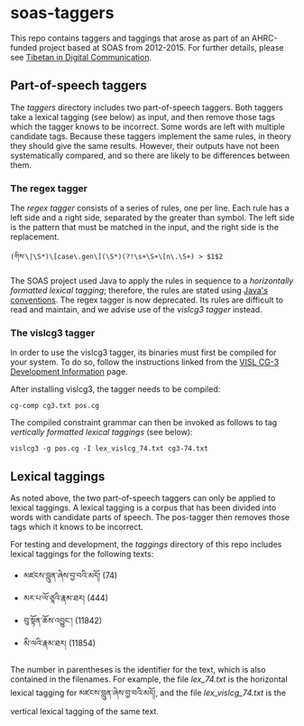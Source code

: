# soas-taggers

This repo contains taggers and taggings that arose as part of an AHRC-funded
project based at SOAS from 2012-2015. For further details, please see
[Tibetan in Digital Communication](https://www.soas.ac.uk/cia/tibetanstudies/tibetan-in-digital-communications/).

## Part-of-speech taggers

The *taggers* directory includes two part-of-speech taggers.
Both taggers take a lexical tagging (see below) as input, and 
then remove those tags which the tagger knows to be incorrect.
Some words are left with multiple candidate tags.
Because these taggers implement the same rules, in theory
they should give the same results. However, their outputs have
not been systematically compared, and so there are likely
to be differences between them.

### The regex tagger

The *regex tagger* consists of a series of rules, one per line.
Each rule has a left side and a right side, separated by
the greater than symbol. The left side is the pattern that must
be matched in the input, and the right side is the replacement.

```
(གིས་\|\S*)\[case\.gen\](\S*)(?!\s+\S+\[n\.\S+) > $1$2
```

The SOAS project used Java to apply the rules in sequence to
a *horizontally formatted lexical tagging*; therefore, the rules are stated using
[Java's conventions](https://docs.oracle.com/javase/7/docs/api/java/util/regex/Pattern.html).
The regex tagger is now deprecated. Its rules are difficult to read 
and maintain, and we advise use of the *vislcg3 tagger* instead.

### The vislcg3 tagger

In order to use the vislcg3 tagger, its binaries must first be compiled 
for your system. To do so, follow the instructions linked from the 
[VISL CG-3 Development Information](http://visl.sdu.dk/cg3.html) page.

After installing vislcg3, the tagger needs to be compiled:

```
cg-comp cg3.txt pos.cg
```

The compiled constraint grammar can then be invoked as follows to tag 
*vertically formatted lexical taggings* (see below):

```
vislcg3 -g pos.cg -I lex_vislcg_74.txt cg3-74.txt
```

## Lexical taggings

As noted above, the two part-of-speech taggers can only be applied to
lexical taggings. A lexical tagging is a corpus that has been divided into
words with candidate parts of speech. The pos-tagger then removes those
tags which it knows to be incorrect.

For testing and development, the *taggings* directory of this repo includes
lexical taggings for the following texts:

* མཛངས་བླུན་ཞེས་བྱ་བའི་མདོ། (74)
* མར་པ་ལོ་ཙཱའི་རྣམ་ཐར། (444)
* བུ་སྟོན་ཆོས་འབྱུང་། (11842)
* མི་ལའི་རྣམ་ཐར། (11854)

The number in parentheses is the identifier for the text, which is also contained
in the filenames. For example, the file *lex_74.txt* is the horizontal lexical
tagging for མཛངས་བླུན་ཞེས་བྱ་བའི་མདོ།, and the file *lex_vislcg_74.txt* is the vertical
lexical tagging of the same text.
